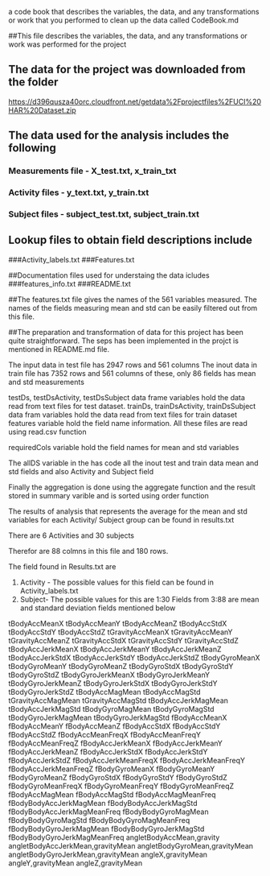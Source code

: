  a code book that describes the variables, the data, and any transformations or work that you performed to clean up the data called CodeBook.md

##This file describes the variables, the data, and any transformations or work was performed for the project

## The data for the project was downloaded from the folder

https://d396qusza40orc.cloudfront.net/getdata%2Fprojectfiles%2FUCI%20HAR%20Dataset.zip 

## The data used for the analysis includes the following

### Measurements file - X_test.txt, x_train_txt
### Activity files - y_text.txt, y_train.txt
### Subject files - subject_test.txt, subject_train.txt


## Lookup files to obtain field descriptions include
###Activity_labels.txt
###Features.txt

##Documentation files used for understaing the data icludes
###features_info.txt
###README.txt

##The features.txt file gives the names of the 561 variables measured. The names of the fields measuring mean and std can be easily filtered out from this file.

##The preparation and transformation of data for this project has been quite straightforward. The seps has been implemented in the projct is mentioned in README.md file.

The input data in test file has 2947 rows and 561 columns
The inout data in train file has 7352 rows and 561 columns
of these, only 86 fields has mean and std measurements

testDs, testDsActivity, testDsSubject data frame variables hold the data read from text files for test dataset. 
trainDs, trainDsActivity, trainDsSubject data fram variables hold the data read from text files for train dataset
features variable hold the field name information.
All these files are read using read.csv function

requiredCols variable hold the field names for mean and std variables

The allDS variable in the has code all the inout test and train data mean and std fields and also Activity and Subject field


Finally the aggregation is done using the aggregate function and the result stored in summary varible and is sorted using order function

The results of analysis that represents the average for the mean and std variables for each Activity/ Subject group can be found in results.txt

There are 6 Activities and 30 subjects

Therefor are 88 colmns in this file and 180 rows.

The field found in Results.txt are 

1. Activity - The possible values for this field can be found in Activity_labels.txt
2. Subject- The possible values for this are 1:30
Fields from 3:88 are mean and standard deviation fields mentioned below

tBodyAccMeanX
tBodyAccMeanY
tBodyAccMeanZ
tBodyAccStdX
tBodyAccStdY
tBodyAccStdZ
tGravityAccMeanX
tGravityAccMeanY
tGravityAccMeanZ
tGravityAccStdX
tGravityAccStdY
tGravityAccStdZ
tBodyAccJerkMeanX
tBodyAccJerkMeanY
tBodyAccJerkMeanZ
tBodyAccJerkStdX
tBodyAccJerkStdY
tBodyAccJerkStdZ
tBodyGyroMeanX
tBodyGyroMeanY
tBodyGyroMeanZ
tBodyGyroStdX
tBodyGyroStdY
tBodyGyroStdZ
tBodyGyroJerkMeanX
tBodyGyroJerkMeanY
tBodyGyroJerkMeanZ
tBodyGyroJerkStdX
tBodyGyroJerkStdY
tBodyGyroJerkStdZ
tBodyAccMagMean
tBodyAccMagStd
tGravityAccMagMean
tGravityAccMagStd
tBodyAccJerkMagMean
tBodyAccJerkMagStd
tBodyGyroMagMean
tBodyGyroMagStd
tBodyGyroJerkMagMean
tBodyGyroJerkMagStd
fBodyAccMeanX
fBodyAccMeanY
fBodyAccMeanZ
fBodyAccStdX
fBodyAccStdY
fBodyAccStdZ
fBodyAccMeanFreqX
fBodyAccMeanFreqY
fBodyAccMeanFreqZ
fBodyAccJerkMeanX
fBodyAccJerkMeanY
fBodyAccJerkMeanZ
fBodyAccJerkStdX
fBodyAccJerkStdY
fBodyAccJerkStdZ
fBodyAccJerkMeanFreqX
fBodyAccJerkMeanFreqY
fBodyAccJerkMeanFreqZ
fBodyGyroMeanX
fBodyGyroMeanY
fBodyGyroMeanZ
fBodyGyroStdX
fBodyGyroStdY
fBodyGyroStdZ
fBodyGyroMeanFreqX
fBodyGyroMeanFreqY
fBodyGyroMeanFreqZ
fBodyAccMagMean
fBodyAccMagStd
fBodyAccMagMeanFreq
fBodyBodyAccJerkMagMean
fBodyBodyAccJerkMagStd
fBodyBodyAccJerkMagMeanFreq
fBodyBodyGyroMagMean
fBodyBodyGyroMagStd
fBodyBodyGyroMagMeanFreq
fBodyBodyGyroJerkMagMean
fBodyBodyGyroJerkMagStd
fBodyBodyGyroJerkMagMeanFreq
angletBodyAccMean,gravity
angletBodyAccJerkMean,gravityMean
angletBodyGyroMean,gravityMean
angletBodyGyroJerkMean,gravityMean
angleX,gravityMean
angleY,gravityMean
angleZ,gravityMean


